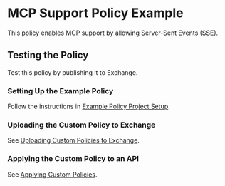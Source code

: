 # MCP Support Policy Example

This policy enables MCP support by allowing Server-Sent Events (SSE).

## Testing the Policy

Test this policy by publishing it to Exchange.

### Setting Up the Example Policy

Follow the instructions in [Example Policy Project Setup](https://docs.mulesoft.com/pdk/latest/policies-pdk-policy-templates#set-up-an-example-policy-project).

### Uploading the Custom Policy to Exchange

See [Uploading Custom Policies to Exchange](https://docs.mulesoft.com/pdk/latest/policies-pdk-publish-policies).

### Applying the Custom Policy to an API

See [Applying Custom Policies](https://docs.mulesoft.com/pdk/latest/policies-pdk-apply-policies).

